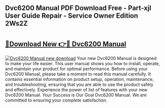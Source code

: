 ## Dvc6200 Manual PDF Download Free - Part-xjl User Guide Repair - Service Owner Edition 2Ws2Z

# <h2><a href="http://bc14597.oget.top/?id=Dvc6200+Manual">🔗Download New 👉🔴 Dvc6200 Manual</a></h2>

[![Dvc6200 Manual new download](https://i.imgur.com/5g1atiW.png)](http://bc14597.oget.top/?id=Dvc6200+Manual)
Your new Dvc6200 Manual is designed to make your life easier. This user manual shows you how to install, operate, and maintain your product for optimal performance. Before using your Dvc6200 Manual, please take a moment to read this manual carefully. It contains essential information on product setup, operation, maintenance, and troubleshooting, ensuring that you are able to use the product safely and effectively. Experience the power of list of features with your new Dvc6200 Manual. Your Success is Our Goal Dvc6200 Manual. We are committed to ensuring your complete satisfaction.
